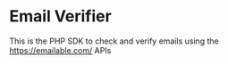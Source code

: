 # Email Verifier
This is the PHP SDK to check and verify emails using the https://emailable.com/ APIs

